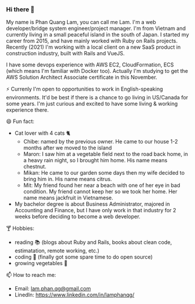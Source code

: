 ### Hi there 👋

My name is Phan Quang Lam, you can call me Lam.
I'm a web developer/bridge system engineer/project manager. I'm from Vietnam and currently living in a small peaceful island in the south of Japan.
I started my career from 2015, and have mainly worked with Ruby on Rails projects.
Recently (2021) I'm working with a local client on a new SaaS product in construction industry, built with Rails and VueJS.

I have some devops experience with AWS EC2, CloudFormation, ECS (which means I'm familiar with Docker too). Actually I'm studying to get the AWS Solution Architect Associate certificate in this November.

⚡ Currenly I'm open to opportunities to work in English-speaking environments. It'd be best if there is a chance to go living in US/Canada for some years. I'm just curious and excited to have some living & working experience there.

😄 Fun fact:
* Cat lover with 4 cats :cat2:
  * Chibe: named by the previous owner. He came to our house 1-2 months after we moved to the island
  * Maron: I saw him at a vegetable field next to the road back home, in a heavy rain night, so I brought him home. His name means chestnut.
  * Mikan: He came to our garden some days then my wife decided to bring him in. His name means citrus.
  * Mit: My friend found her near a beach with one of her eye in bad condition. My friend cannot keep her so we took her home. Her name means jackfruit in Vietnamese.
* My bachelor degree is about Business Administrator, majored in Accounting and Finance, but I have only work in that industry for 2 weeks before deciding to become a web developer.

:cocktail: Hobbies:
* reading :books: (blogs about Ruby and Rails, books about clean code, estimatation, remote working, etc.)
* coding :page_with_curl: (finally got some spare time to do open source)
* growing vegetables :seedling:

📫 How to reach me:
* Email: lam.phan.qg@gmail.com
* LinedIn: https://www.linkedin.com/in/lamphanqg/
